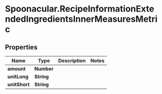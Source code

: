 # Spoonacular.RecipeInformationExtendedIngredientsInnerMeasuresMetric

## Properties

Name | Type | Description | Notes
------------ | ------------- | ------------- | -------------
**amount** | **Number** |  | 
**unitLong** | **String** |  | 
**unitShort** | **String** |  | 


